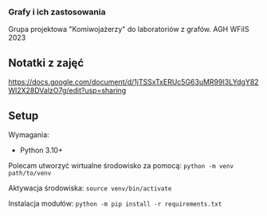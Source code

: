 ### Grafy i ich zastosowania
Grupa projektowa "Komiwojażerzy" do laboratoriów z grafów.
AGH WFiIS 2023

## Notatki z zajęć
https://docs.google.com/document/d/1jTSSxTxERUc5G63uMR99I3LYdgY82Wl2X28DValzO7g/edit?usp=sharing

## Setup
  Wymagania:
  - Python 3.10+
  
  Polecam utworzyć wirtualne środowisko za pomocą:
  ```python -m venv path/to/venv```
  
  Aktywacja środowiska:
  ```source venv/bin/activate```
  
  Instalacja modułów:
  ```python -m pip install -r requirements.txt```
  
